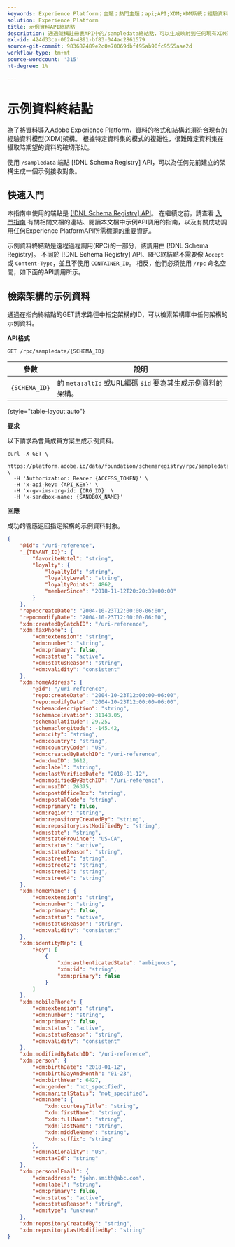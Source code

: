 ```yaml
---
keywords: Experience Platform；主題；熱門主題；api;API;XDM;XDM系統；經驗資料模型；經驗資料模型；資料模型；資料模型；示例資料；rpc;
solution: Experience Platform
title: 示例資料API終結點
description: 通過架構註冊表API中的/sampledata終結點，可以生成映射到任何現有XDM架構結構的示例資料。
exl-id: 424d33ca-0624-4891-bf83-044ac2861579
source-git-commit: 983682489e2c0e70069dbf495ab90fc9555aae2d
workflow-type: tm+mt
source-wordcount: '315'
ht-degree: 1%

---
```


# 示例資料終結點

為了將資料導入Adobe Experience Platform，資料的格式和結構必須符合現有的經驗資料模型(XDM)架構。 根據特定資料集的模式的複雜性，很難確定資料集在攝取時期望的資料的確切形狀。

使用 `/sampledata` 端點 [!DNL Schema Registry] API，可以為任何先前建立的架構生成一個示例接收對象。

## 快速入門

本指南中使用的端點是 [[!DNL Schema Registry] API](https://www.adobe.io/experience-platform-apis/references/schema-registry/)。 在繼續之前，請查看 [入門指南](./getting-started.md) 有關相關文檔的連結、閱讀本文檔中示例API調用的指南，以及有關成功調用任何Experience PlatformAPI所需標頭的重要資訊。

示例資料終結點是遠程過程調用(RPC)的一部分，該調用由 [!DNL Schema Registry]。 不同於 [!DNL Schema Registry] API、RPC終結點不需要像 `Accept` 或 `Content-Type`，並且不使用 `CONTAINER_ID`。 相反，他們必須使用 `/rpc` 命名空間，如下面的API調用所示。

## 檢索架構的示例資料

通過在指向終結點的GET請求路徑中指定架構的ID，可以檢索架構庫中任何架構的示例資料。

**API格式**

```http
GET /rpc/sampledata/{SCHEMA_ID}
```

| 參數 | 說明 |
| --- | --- |
| `{SCHEMA_ID}` | 的 `meta:altId` 或URL編碼 `$id` 要為其生成示例資料的架構。 |

{style="table-layout:auto"}

**要求**

以下請求為會員成員方案生成示例資料。

```shell
curl -X GET \
  https://platform.adobe.io/data/foundation/schemaregistry/rpc/sampledata/_{TENANT_ID}.schemas.533ca5da28087c44344810891b0f03d9 \
  -H 'Authorization: Bearer {ACCESS_TOKEN}' \
  -H 'x-api-key: {API_KEY}' \
  -H 'x-gw-ims-org-id: {ORG_ID}' \
  -H 'x-sandbox-name: {SANDBOX_NAME}'
```

**回應**

成功的響應返回指定架構的示例資料對象。

```json
{
    "@id": "/uri-reference",
    "_{TENANT_ID}": {
        "favoriteHotel": "string",
        "loyalty": {
            "loyaltyId": "string",
            "loyaltyLevel": "string",
            "loyaltyPoints": 4862,
            "memberSince": "2018-11-12T20:20:39+00:00"
        }
    },
    "repo:createDate": "2004-10-23T12:00:00-06:00",
    "repo:modifyDate": "2004-10-23T12:00:00-06:00",
    "xdm:createdByBatchID": "/uri-reference",
    "xdm:faxPhone": {
        "xdm:extension": "string",
        "xdm:number": "string",
        "xdm:primary": false,
        "xdm:status": "active",
        "xdm:statusReason": "string",
        "xdm:validity": "consistent"
    },
    "xdm:homeAddress": {
        "@id": "/uri-reference",
        "repo:createDate": "2004-10-23T12:00:00-06:00",
        "repo:modifyDate": "2004-10-23T12:00:00-06:00",
        "schema:description": "string",
        "schema:elevation": 31148.05,
        "schema:latitude": 29.25,
        "schema:longitude": -145.42,
        "xdm:city": "string",
        "xdm:country": "string",
        "xdm:countryCode": "US",
        "xdm:createdByBatchID": "/uri-reference",
        "xdm:dmaID": 1612,
        "xdm:label": "string",
        "xdm:lastVerifiedDate": "2018-01-12",
        "xdm:modifiedByBatchID": "/uri-reference",
        "xdm:msaID": 26375,
        "xdm:postOfficeBox": "string",
        "xdm:postalCode": "string",
        "xdm:primary": false,
        "xdm:region": "string",
        "xdm:repositoryCreatedBy": "string",
        "xdm:repositoryLastModifiedBy": "string",
        "xdm:state": "string",
        "xdm:stateProvince": "US-CA",
        "xdm:status": "active",
        "xdm:statusReason": "string",
        "xdm:street1": "string",
        "xdm:street2": "string",
        "xdm:street3": "string",
        "xdm:street4": "string"
    },
    "xdm:homePhone": {
        "xdm:extension": "string",
        "xdm:number": "string",
        "xdm:primary": false,
        "xdm:status": "active",
        "xdm:statusReason": "string",
        "xdm:validity": "consistent"
    },
    "xdm:identityMap": {
        "key": [
            {
                "xdm:authenticatedState": "ambiguous",
                "xdm:id": "string",
                "xdm:primary": false
            }
        ]
    },
    "xdm:mobilePhone": {
        "xdm:extension": "string",
        "xdm:number": "string",
        "xdm:primary": false,
        "xdm:status": "active",
        "xdm:statusReason": "string",
        "xdm:validity": "consistent"
    },
    "xdm:modifiedByBatchID": "/uri-reference",
    "xdm:person": {
        "xdm:birthDate": "2018-01-12",
        "xdm:birthDayAndMonth": "01-23",
        "xdm:birthYear": 6427,
        "xdm:gender": "not_specified",
        "xdm:maritalStatus": "not_specified",
        "xdm:name": {
            "xdm:courtesyTitle": "string",
            "xdm:firstName": "string",
            "xdm:fullName": "string",
            "xdm:lastName": "string",
            "xdm:middleName": "string",
            "xdm:suffix": "string"
        },
        "xdm:nationality": "US",
        "xdm:taxId": "string"
    },
    "xdm:personalEmail": {
        "xdm:address": "john.smith@abc.com",
        "xdm:label": "string",
        "xdm:primary": false,
        "xdm:status": "active",
        "xdm:statusReason": "string",
        "xdm:type": "unknown"
    },
    "xdm:repositoryCreatedBy": "string",
    "xdm:repositoryLastModifiedBy": "string"
}
```
